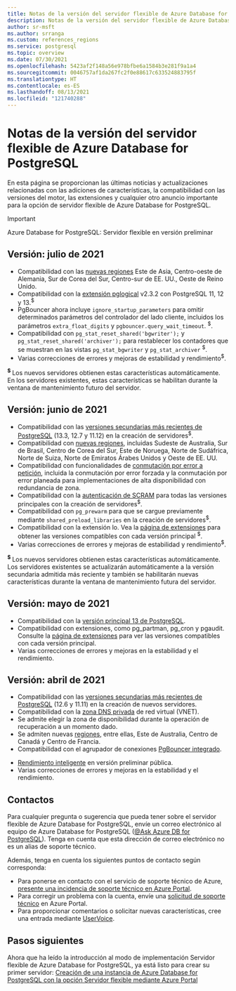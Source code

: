```yaml
---
title: Notas de la versión del servidor flexible de Azure Database for PostgreSQL
description: Notas de la versión del servidor flexible de Azure Database for PostgreSQL
author: sr-msft
ms.author: srranga
ms.custom: references_regions
ms.service: postgresql
ms.topic: overview
ms.date: 07/30/2021
ms.openlocfilehash: 5423af2f148a56e978bfbe6a1584b3e281f9a1a4
ms.sourcegitcommit: 0046757af1da267fc2f0e88617c633524883795f
ms.translationtype: HT
ms.contentlocale: es-ES
ms.lasthandoff: 08/13/2021
ms.locfileid: "121740288"
---
```

# <a name="release-notes---azure-database-for-postgresql---flexible-server"></a>Notas de la versión del servidor flexible de Azure Database for PostgreSQL

En esta página se proporcionan las últimas noticias y actualizaciones relacionadas con las adiciones de características, la compatibilidad con las versiones del motor, las extensiones y cualquier otro anuncio importante para la opción de servidor flexible de Azure Database for PostgreSQL.

> [!IMPORTANT]
> Azure Database for PostgreSQL: Servidor flexible en versión preliminar

## <a name="release-july-2021"></a>Versión: julio de 2021

* Compatibilidad con las [nuevas regiones](overview.md#azure-regions) Este de Asia, Centro-oeste de Alemania, Sur de Corea del Sur, Centro-sur de EE. UU., Oeste de Reino Unido.
* Compatibilidad con la [extensión pglogical](concepts-logical.md) v2.3.2 con PostgreSQL 11, 12 y 13.<sup>$</sup>
* PgBouncer ahora incluye `ignore_startup_parameters` para omitir determinados parámetros del controlador del lado cliente, incluidos los parámetros `extra_float_digits` y `pgbouncer.query_wait_timeout`.  <sup>$</sup>.
* Compatibilidad con `pg_stat_reset_shared('bgwriter');` y `pg_stat_reset_shared('archiver');` para restablecer los contadores que se muestran en las vistas `pg_stat_bgwriter` y `pg_stat_archiver` <sup>$</sup>.
* Varias correcciones de errores y mejoras de estabilidad y rendimiento<sup>$</sup>.

<sup> **$** </sup> Los nuevos servidores obtienen estas características automáticamente. En los servidores existentes, estas características se habilitan durante la ventana de mantenimiento futuro del servidor.

## <a name="release-june-2021"></a>Versión: junio de 2021

* Compatibilidad con las [versiones secundarias más recientes de PostgreSQL](./concepts-supported-versions.md) (13.3, 12.7 y 11.12) en la creación de servidores<sup>$</sup>.
* Compatibilidad con [nuevas regiones](overview.md#azure-regions), incluidas Sudeste de Australia, Sur de Brasil, Centro de Corea del Sur, Este de Noruega, Norte de Sudáfrica, Norte de Suiza, Norte de Emiratos Árabes Unidos y Oeste de EE. UU.
* Compatibilidad con funcionalidades de [conmutación por error a petición](./concepts-high-availability.md#on-demand-failover), incluida la conmutación por error forzada y la conmutación por error planeada para implementaciones de alta disponibilidad con redundancia de zona.
* Compatibilidad con la [autenticación de SCRAM](how-to-connect-scram.md) para todas las versiones principales con la creación de servidores<sup>$</sup>.
* Compatibilidad con `pg_prewarm` para que se cargue previamente mediante `shared_preload_libraries` en la creación de servidores<sup>$</sup>.
* Compatibilidad con la extensión lo. Vea la [página de extensiones](./concepts-extensions.md) para obtener las versiones compatibles con cada versión principal <sup>$</sup>.
* Varias correcciones de errores y mejoras de estabilidad y rendimiento<sup>$</sup>.
  
<sup> **$** </sup> Los nuevos servidores obtienen estas características automáticamente.  Los servidores existentes se actualizarán automáticamente a la versión secundaria admitida más reciente y también se habilitarán nuevas características durante la ventana de mantenimiento futura del servidor.

## <a name="release-may-2021"></a>Versión: mayo de 2021

* Compatibilidad con la [versión principal 13 de PostgreSQL](./concepts-supported-versions.md).
* Compatibilidad con extensiones, como pg_partman, pg_cron y pgaudit. Consulte la [página de extensiones](./concepts-extensions.md) para ver las versiones compatibles con cada versión principal.
* Varias correcciones de errores y mejoras en la estabilidad y el rendimiento.

## <a name="release-april-2021"></a>Versión: abril de 2021

* Compatibilidad con las [versiones secundarias más recientes de PostgreSQL](./concepts-supported-versions.md) (12.6 y 11.11) en la creación de nuevos servidores.
* Compatibilidad con la [zona DNS privada](./concepts-networking.md#private-access-vnet-integration) de red virtual (VNET).
* Se admite elegir la zona de disponibilidad durante la operación de recuperación a un momento dado.
* Se admiten nuevas [regiones](./overview.md#azure-regions), entre ellas, Este de Australia, Centro de Canadá y Centro de Francia.
* Compatibilidad con el agrupador de conexiones [PgBouncer integrado](./concepts-pgbouncer.md). 
<!--- * Support for [pglogical](https://github.com/2ndQuadrant/pglogical) extension version 2.3.2. -->
* [Rendimiento inteligente](concepts-query-store.md) en versión preliminar pública.
* Varias correcciones de errores y mejoras en la estabilidad y el rendimiento.

## <a name="contacts"></a>Contactos

Para cualquier pregunta o sugerencia que pueda tener sobre el servidor flexible de Azure Database for PostgreSQL, envíe un correo electrónico al equipo de Azure Database for PostgreSQL ([@Ask Azure DB for PostgreSQL](mailto:AskAzureDBforPostgreSQL@service.microsoft.com)). Tenga en cuenta que esta dirección de correo electrónico no es un alias de soporte técnico.

Además, tenga en cuenta los siguientes puntos de contacto según corresponda:

- Para ponerse en contacto con el servicio de soporte técnico de Azure, [presente una incidencia de soporte técnico en Azure Portal](https://portal.azure.com/?#blade/Microsoft_Azure_Support/HelpAndSupportBlade).
- Para corregir un problema con la cuenta, envíe una [solicitud de soporte técnico](https://ms.portal.azure.com/#blade/Microsoft_Azure_Support/HelpAndSupportBlade/newsupportrequest) en Azure Portal.
- Para proporcionar comentarios o solicitar nuevas características, cree una entrada mediante [UserVoice](https://feedback.azure.com/forums/597976-azure-database-for-postgresql).
  

## <a name="next-steps"></a>Pasos siguientes

Ahora que ha leído la introducción al modo de implementación Servidor flexible de Azure Database for PostgreSQL, ya está listo para crear su primer servidor: [Creación de una instancia de Azure Database for PostgreSQL con la opción Servidor flexible mediante Azure Portal](./quickstart-create-server-portal.md)